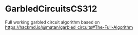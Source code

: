 # GarbledCircuitsCS312

Full working garbled circuit algorithm based on https://hackmd.io/@matan/garbled_circuits#The-Full-Algorithm